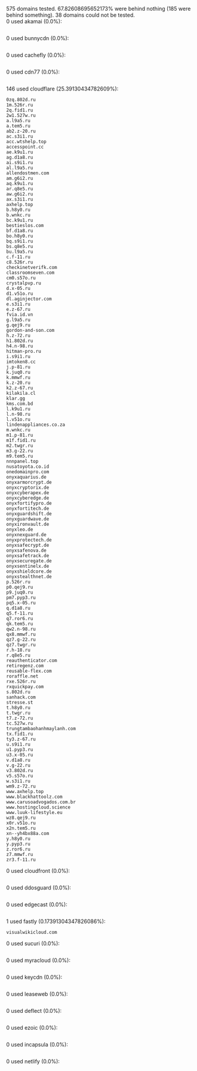 575 domains tested. 67.82608695652173% were behind nothing (185 were behind something). 38 domains could not be tested.<br>
0 used akamai (0.0%):
```

```

0 used bunnycdn (0.0%):
```

```

0 used cachefly (0.0%):
```

```

0 used cdn77 (0.0%):
```

```

146 used cloudflare (25.39130434782609%):
```
0zq.802d.ru
1m.526r.ru
2q.fid1.ru
2w1.527w.ru
a.l9a5.ru
a.tem5.ru
ab2.z-20.ru
ac.s3i1.ru
acc.wtshelp.top
accesspoint.cc
ae.k9u1.ru
ag.d1a8.ru
ai.s9i1.ru
al.l9a5.ru
allendostmen.com
am.g6i2.ru
aq.k9u1.ru
ar.q8e5.ru
aw.g6i2.ru
ax.s3i1.ru
axhelp.top
b.h8y0.ru
b.wnkc.ru
bc.k9u1.ru
bestieslos.com
bf.d1a8.ru
bo.h8y0.ru
bq.s9i1.ru
bs.q8e5.ru
bu.l9a5.ru
c.f-11.ru
c8.526r.ru
checkinetverifk.com
classroomseven.com
cm0.s57o.ru
crystalpvp.ru
d.x-05.ru
d1.v51o.ru
dl.aginjector.com
e.s3i1.ru
e.z-67.ru
fvia.id.vn
g.l9a5.ru
g.qej9.ru
gordon-and-son.com
h.z-72.ru
h1.802d.ru
h4.n-98.ru
hitman-pro.ru
i.s9i1.ru
imtoken8.cc
j.p-81.ru
k.juq0.ru
k.mmwf.ru
k.z-20.ru
k2.z-67.ru
kilakila.cl
klar.gg
kms.com.bd
l.k9u1.ru
l.n-98.ru
l.v51o.ru
lindenappliances.co.za
m.wnkc.ru
m1.p-81.ru
m1f.fid1.ru
m2.twgr.ru
m3.g-22.ru
m9.tem5.ru
nnnpanel.top
nusatoyota.co.id
onedomainpro.com
onyxaquarius.de
onyxarmorcrypt.de
onyxcryptorix.de
onyxcyberapex.de
onyxcyberedge.de
onyxfortifypro.de
onyxfortitech.de
onyxguardshift.de
onyxguardwave.de
onyxironvault.de
onyxleo.de
onyxnexguard.de
onyxprotectech.de
onyxsafecrypt.de
onyxsafenova.de
onyxsafetrack.de
onyxsecuregate.de
onyxsentinelx.de
onyxshieldcore.de
onyxstealthnet.de
p.526r.ru
p0.qej9.ru
p9.juq0.ru
pm7.pyp3.ru
pq5.x-05.ru
q.d1a8.ru
q5.f-11.ru
q7.ror6.ru
qk.tem5.ru
qw2.n-98.ru
qx8.mmwf.ru
qz7.g-22.ru
qz7.twgr.ru
r.h-18.ru
r.q8e5.ru
reauthenticator.com
retiregenz.com
reusable-flex.com
roraffle.net
rxe.526r.ru
rxquickpay.com
s.802d.ru
sanhack.com
stresse.st
t.h8y0.ru
t.twgr.ru
t7.z-72.ru
tc.527w.ru
trungtambaohanhmaylanh.com
tx.fid1.ru
ty3.z-67.ru
u.s9i1.ru
u1.pyp3.ru
u3.x-05.ru
v.d1a8.ru
v.g-22.ru
v3.802d.ru
v5.s57o.ru
w.s3i1.ru
wm9.z-72.ru
www.axhelp.top
www.blackhattoolz.com
www.carusoadvogados.com.br
www.hostingcloud.science
www.luuk-lifestyle.eu
wz8.qej9.ru
x0r.v51o.ru
x2n.tem5.ru
xn--yh4bx88a.com
y.h8y0.ru
y.pyp3.ru
z.ror6.ru
z7.mmwf.ru
zr3.f-11.ru
```

0 used cloudfront (0.0%):
```

```

0 used ddosguard (0.0%):
```

```

0 used edgecast (0.0%):
```

```

1 used fastly (0.17391304347826086%):
```
visualwikicloud.com
```

0 used sucuri (0.0%):
```

```

0 used myracloud (0.0%):
```

```

0 used keycdn (0.0%):
```

```

0 used leaseweb (0.0%):
```

```

0 used deflect (0.0%):
```

```

0 used ezoic (0.0%):
```

```

0 used incapsula (0.0%):
```

```

0 used netlify (0.0%):
```

```

